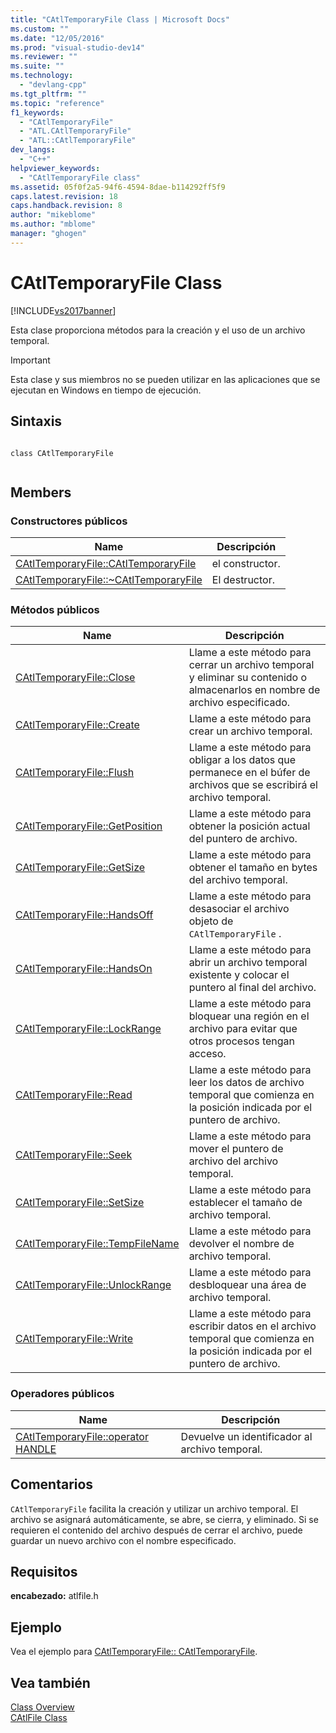 ```yaml
---
title: "CAtlTemporaryFile Class | Microsoft Docs"
ms.custom: ""
ms.date: "12/05/2016"
ms.prod: "visual-studio-dev14"
ms.reviewer: ""
ms.suite: ""
ms.technology: 
  - "devlang-cpp"
ms.tgt_pltfrm: ""
ms.topic: "reference"
f1_keywords: 
  - "CAtlTemporaryFile"
  - "ATL.CAtlTemporaryFile"
  - "ATL::CAtlTemporaryFile"
dev_langs: 
  - "C++"
helpviewer_keywords: 
  - "CAtlTemporaryFile class"
ms.assetid: 05f0f2a5-94f6-4594-8dae-b114292ff5f9
caps.latest.revision: 18
caps.handback.revision: 8
author: "mikeblome"
ms.author: "mblome"
manager: "ghogen"
---
```

# CAtlTemporaryFile Class
[!INCLUDE[vs2017banner](../../assembler/inline/includes/vs2017banner.md)]

Esta clase proporciona métodos para la creación y el uso de un archivo temporal.  
  
> [!IMPORTANT]
>  Esta clase y sus miembros no se pueden utilizar en las aplicaciones que se ejecutan en Windows en tiempo de ejecución.  
  
## Sintaxis  
  
```  
  
class CAtlTemporaryFile  
  
```  
  
## Members  
  
### Constructores públicos  
  
|Name|Descripción|  
|----------|-----------------|  
|[CAtlTemporaryFile::CAtlTemporaryFile](../Topic/CAtlTemporaryFile::CAtlTemporaryFile.md)|el constructor.|  
|[CAtlTemporaryFile::~CAtlTemporaryFile](../Topic/CAtlTemporaryFile::~CAtlTemporaryFile.md)|El destructor.|  
  
### Métodos públicos  
  
|Name|Descripción|  
|----------|-----------------|  
|[CAtlTemporaryFile::Close](../Topic/CAtlTemporaryFile::Close.md)|Llame a este método para cerrar un archivo temporal y eliminar su contenido o almacenarlos en nombre de archivo especificado.|  
|[CAtlTemporaryFile::Create](../Topic/CAtlTemporaryFile::Create.md)|Llame a este método para crear un archivo temporal.|  
|[CAtlTemporaryFile::Flush](../Topic/CAtlTemporaryFile::Flush.md)|Llame a este método para obligar a los datos que permanece en el búfer de archivos que se escribirá el archivo temporal.|  
|[CAtlTemporaryFile::GetPosition](../Topic/CAtlTemporaryFile::GetPosition.md)|Llame a este método para obtener la posición actual del puntero de archivo.|  
|[CAtlTemporaryFile::GetSize](../Topic/CAtlTemporaryFile::GetSize.md)|Llame a este método para obtener el tamaño en bytes del archivo temporal.|  
|[CAtlTemporaryFile::HandsOff](../Topic/CAtlTemporaryFile::HandsOff.md)|Llame a este método para desasociar el archivo objeto de `CAtlTemporaryFile` .|  
|[CAtlTemporaryFile::HandsOn](../Topic/CAtlTemporaryFile::HandsOn.md)|Llame a este método para abrir un archivo temporal existente y colocar el puntero al final del archivo.|  
|[CAtlTemporaryFile::LockRange](../Topic/CAtlTemporaryFile::LockRange.md)|Llame a este método para bloquear una región en el archivo para evitar que otros procesos tengan acceso.|  
|[CAtlTemporaryFile::Read](../Topic/CAtlTemporaryFile::Read.md)|Llame a este método para leer los datos de archivo temporal que comienza en la posición indicada por el puntero de archivo.|  
|[CAtlTemporaryFile::Seek](../Topic/CAtlTemporaryFile::Seek.md)|Llame a este método para mover el puntero de archivo del archivo temporal.|  
|[CAtlTemporaryFile::SetSize](../Topic/CAtlTemporaryFile::SetSize.md)|Llame a este método para establecer el tamaño de archivo temporal.|  
|[CAtlTemporaryFile::TempFileName](../Topic/CAtlTemporaryFile::TempFileName.md)|Llame a este método para devolver el nombre de archivo temporal.|  
|[CAtlTemporaryFile::UnlockRange](../Topic/CAtlTemporaryFile::UnlockRange.md)|Llame a este método para desbloquear una área de archivo temporal.|  
|[CAtlTemporaryFile::Write](../Topic/CAtlTemporaryFile::Write.md)|Llame a este método para escribir datos en el archivo temporal que comienza en la posición indicada por el puntero de archivo.|  
  
### Operadores públicos  
  
|Name|Descripción|  
|----------|-----------------|  
|[CAtlTemporaryFile::operator HANDLE](../Topic/CAtlTemporaryFile::operator%20HANDLE.md)|Devuelve un identificador al archivo temporal.|  
  
## Comentarios  
 `CAtlTemporaryFile` facilita la creación y utilizar un archivo temporal.  El archivo se asignará automáticamente, se abre, se cierra, y eliminado.  Si se requieren el contenido del archivo después de cerrar el archivo, puede guardar un nuevo archivo con el nombre especificado.  
  
## Requisitos  
 **encabezado:** atlfile.h  
  
## Ejemplo  
 Vea el ejemplo para [CAtlTemporaryFile:: CAtlTemporaryFile](../Topic/CAtlTemporaryFile::CAtlTemporaryFile.md).  
  
## Vea también  
 [Class Overview](../../atl/atl-class-overview.md)   
 [CAtlFile Class](../../atl/reference/catlfile-class.md)